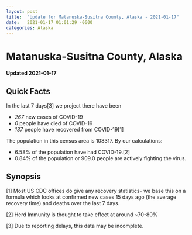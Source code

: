 ```yaml
---
layout: post
title:  "Update for Matanuska-Susitna County, Alaska - 2021-01-17"
date:   2021-01-17 01:01:29 -0600
categories: Alaska
---
```


# Matanuska-Susitna County, Alaska
#### Updated 2021-01-17

## Quick Facts

In the last 7 days[3] we project there have been
- *267* new cases of COVID-19
- *0* people have died of COVID-19
- *137* people have recovered from COVID-19[1]

The population in this census area is 108317. By our calculations:
- 6.58% of the population have had COVID-19.[2]
- 0.84% of the population or 909.0 people are actively fighting the virus.

## Synopsis




[1] Most US CDC offices do give any recovery statistics- we base this on a formula which looks at confirmed new cases
15 days ago (the average recovery time) and deaths over the last 7 days.

[2] Herd Immunity is thought to take effect at around ~70-80%

[3] Due to reporting delays, this data may be incomplete.
 
    